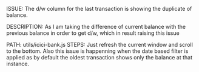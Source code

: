 ISSUE: The d/w column for the last transaction is showing the duplicate of balance.

DESCRIPTION: As I am taking the difference of current balance with the previous balance in order to get d/w, which in result raising this issue

PATH: utils/icici-bank.js
STEPS: Just refresh the current window and scroll to the bottom. Also this issue is happenning when the date based filter is applied as by default the oldest transaction shows only the balance at that instance.
